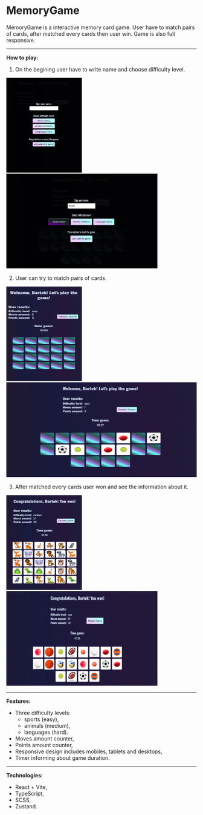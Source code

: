 # MemoryGame

MemoryGame is a interactive memory card game. User have to match pairs of cards, after matched every cards then user win.
Game is also full responsive.

---

**How to play:**

1. On the begining user have to write name and choose difficulty level.

<img src="/src/assets/screenshots/Zrzut ekranu 2024-10-13 145659.png" width="200px" height="250px" alt="" /><img src="/src/assets/screenshots/Zrzut ekranu 2024-10-13 145741.png" width="400px" height="250px" alt="" />

2. User can try to match pairs of cards.

<img src="/src/assets/screenshots/Zrzut ekranu 2024-10-13 145804.png" width="200px" height="250px" alt="" /><img src="/src/assets/screenshots/Zrzut ekranu 2024-10-13 145849.png" width="4300px" height="250px" alt="" />

3. After matched every cards user won and see the information about it.

<img src="/src/assets/screenshots/Zrzut ekranu 2024-10-13 163611.png" width="200px" height="250px" alt="" /><img src="/src/assets/screenshots/Zrzut ekranu 2024-10-13 162136.png" width="400px" height="250px" alt="" />

---

**Features:**

- Three difficulty levels:
  - sports (easy),
  - animals (medium),
  - languages (hard).
- Moves amount counter,
- Points amount counter,
- Responsive design includes mobiles, tablets and desktops,
- Timer informing about game duration.

---

**Technologies:**

- React + Vite,
- TypeScript,
- SCSS,
- Zustand.
